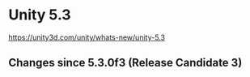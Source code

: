 # Unity 5.3

https://unity3d.com/unity/whats-new/unity-5.3

## Changes since 5.3.0f3  (Release Candidate 3)



